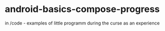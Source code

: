 # android-basics-compose-progress
in /code - examples of little programm during the curse as an experience 
